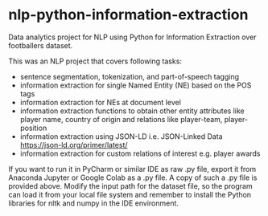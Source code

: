 # nlp-python-information-extraction
Data analytics project for NLP using Python for Information Extraction over footballers dataset.

This was an NLP project that covers following tasks:
- sentence segmentation, tokenization, and part-of-speech tagging
- information extraction for single Named Entity (NE) based on the POS tags
- information extraction for NEs at document level
- information extraction functions to obtain other entity attributes like player name, country of origin and relations like player-team, player-position
- information extraction using JSON-LD i.e. JSON-Linked Data https://json-ld.org/primer/latest/
- information extraction for custom relations of interest e.g. player awards

If you want to run it in PyCharm or similar IDE as raw .py file, export it from Anaconda Jupyter or Google Colab as a .py file. A copy of such a .py file is provided above. Modify the input path for the dataset file, so the program can load it from your local file system and remember to install the Python libraries for nltk and numpy in the IDE environment.
